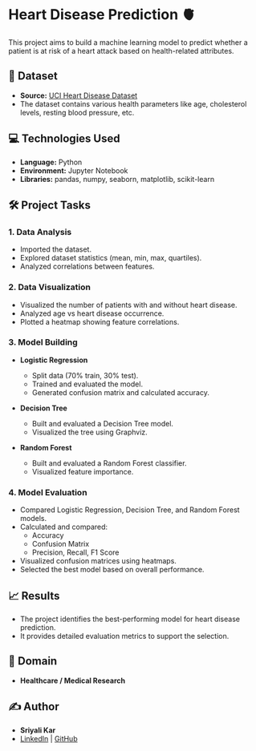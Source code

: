# Heart Disease Prediction 🫀

This project aims to build a machine learning model to predict whether a patient is at risk of a heart attack based on health-related attributes.

## 📂 Dataset
- **Source:** [UCI Heart Disease Dataset](https://archive.ics.uci.edu/ml/datasets/Heart+Disease)
- The dataset contains various health parameters like age, cholesterol levels, resting blood pressure, etc.

## 💻 Technologies Used
- **Language:** Python
- **Environment:** Jupyter Notebook
- **Libraries:** pandas, numpy, seaborn, matplotlib, scikit-learn

## 🛠️ Project Tasks

### 1. Data Analysis
- Imported the dataset.
- Explored dataset statistics (mean, min, max, quartiles).
- Analyzed correlations between features.

### 2. Data Visualization
- Visualized the number of patients with and without heart disease.
- Analyzed age vs heart disease occurrence.
- Plotted a heatmap showing feature correlations.

### 3. Model Building
- **Logistic Regression**
  - Split data (70% train, 30% test).
  - Trained and evaluated the model.
  - Generated confusion matrix and calculated accuracy.

- **Decision Tree**
  - Built and evaluated a Decision Tree model.
  - Visualized the tree using Graphviz.

- **Random Forest**
  - Built and evaluated a Random Forest classifier.
  - Visualized feature importance.

### 4. Model Evaluation
- Compared Logistic Regression, Decision Tree, and Random Forest models.
- Calculated and compared:
  - Accuracy
  - Confusion Matrix
  - Precision, Recall, F1 Score
- Visualized confusion matrices using heatmaps.
- Selected the best model based on overall performance.

## 📈 Results
- The project identifies the best-performing model for heart disease prediction.
- It provides detailed evaluation metrics to support the selection.

## 🏥 Domain
- **Healthcare / Medical Research**

## ✍️ Author
- **Sriyali Kar**
- [LinkedIn](https://www.linkedin.com/in/sriyalikar27) | [GitHub](https://github.com/sriyali)
